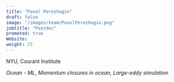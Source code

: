 ```yaml
---
title: "Pavel Perezhogin"
draft: false
image: "/images/team/PavelPerezhogin.png"
jobtitle: "Postdoc"
promoted: true
Website:
weight: 25
---
```



NYU, Courant Institute

*Ocean -  ML, Momentum closures in ocean, Large-eddy simulation*
